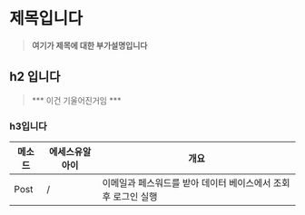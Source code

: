 # 제목입니다
> **여기가 제목에 대한 부가설명입니다**

## h2 입니다
> *** 이건 기울어진거임 ***
### h3입니다

|메소드|에세스유알아이|개요|
|-------|-------------|------------------------------------------|
|Post|/|이메일과 페스워드를 받아 데이터 베이스에서 조회 후 로그인 실행|
